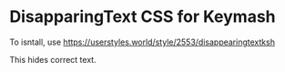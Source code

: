 # DisapparingText CSS for Keymash

To isntall, use https://userstyles.world/style/2553/disappearingtextksh

This hides correct text.